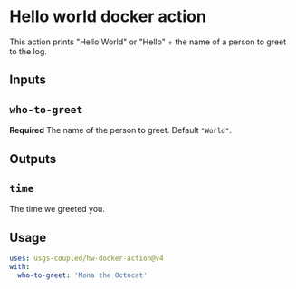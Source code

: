 # Hello world docker action

This action prints "Hello World" or "Hello" + the name of a person to greet to the log.

## Inputs

## `who-to-greet`

**Required** The name of the person to greet. Default `"World"`.

## Outputs

## `time`

The time we greeted you.

## Usage

```yaml
uses: usgs-coupled/hw-docker-action@v4
with:
  who-to-greet: 'Mona the Octocat'
```
